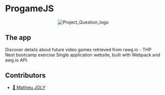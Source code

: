 # ProgameJS

<p align="center">
  <img alt="Project_Question_logo" src="https://www.consumidor.ftc.gov/sites/www.consumer.ftc.gov/files/styles/social_sharing_image/public/articles/social-share/social_cyber_tech_abstract_0.png?itok=HXxLL637"/>
</p>

## The app

Discover details about future video games retrieved from rawg.io - THP Next bootcamp exercise
Single application website, built with Webpack and awg.io API.
 
## Contributors

- [:seedling: Mathieu JOLY](https://github.com/mathieu-superpose)